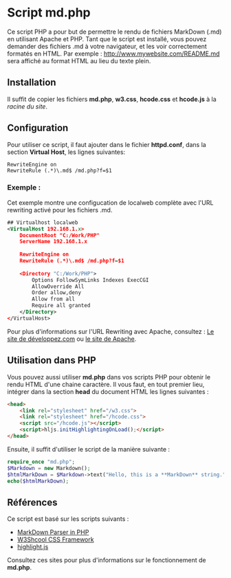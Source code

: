 # Script md.php
Ce script PHP a pour but de permettre le rendu de fichiers MarkDown (.md) en utilisant Apache et PHP. Tant que le script est installé, vous pouvez demander des fichiers .md à votre navigateur, et les voir correctement formatés en HTML. Par exemple : http://www.mywebsite.com/README.md sera affiché au format HTML au lieu du texte plein.
## Installation
Il suffit de copier les fichiers **md.php**, **w3.css**, **hcode.css** et **hcode.js** à la _racine du site_.
## Configuration
Pour utiliser ce script, il faut ajouter dans le fichier **httpd.conf**, dans la section **Virtual Host**, les lignes suivantes: 
````    
RewriteEngine on
RewriteRule (.*)\.md$ /md.php?f=$1
````
### Exemple : 
Cet exemple montre une configucation de localweb complète avec l'URL rewriting activé pour les fichiers .md.
````xml
## Virtualhost localweb
<VirtualHost 192.168.1.x>
	DocumentRoot "C:/Work/PHP"
	ServerName 192.168.1.x
	
	RewriteEngine on
	RewriteRule (.*)\.md$ /md.php?f=$1
	
	<Directory "C:/Work/PHP">
		Options FollowSymLinks Indexes ExecCGI
		AllowOverride All
		Order allow,deny
		Allow from all
		Require all granted
	</Directory>
</VirtualHost>
````
Pour plus d'informations sur l'URL Rewriting avec Apache, consultez : [Le site de développez.com](https://apache.developpez.com/cours/urlrewriting/) ou [le site de Apache](https://httpd.apache.org/docs/trunk/fr/mod/mod_rewrite.html#rewriterule).
## Utilisation dans PHP
Vous pouvez aussi utiliser **md.php** dans vos scripts PHP pour obtenir le rendu HTML d'une chaine caractère.
Il vous faut, en tout premier lieu, intégrer dans la section **head** du document HTML les lignes suivantes : 
````html
<head>
	<link rel="stylesheet" href="/w3.css">
	<link rel="stylesheet" href="/hcode.css">
	<script src="/hcode.js"></script>
	<script>hljs.initHighlightingOnLoad();</script>
</head>
````
Ensuite, il suffit d'utiliser le script de la manière suivante :
````php
require_once "md.php";
$Markdown = new Markdown();
$htmlMarkDown = $Markdown->text("Hello, this is a **MarkDown** string.");
echo($htmlMarkDown);
````
## Références
Ce script est basé sur les scripts suivants : 
* [MarkDown Parser in PHP](https://parsedown.org/)
* [W3Shcool CSS Framework](https://www.w3schools.com/w3css/default.asp)
* [highlight.js](https://highlightjs.org/)

Consultez ces sites pour plus d'informations sur le fonctionnement de **md.php**.
